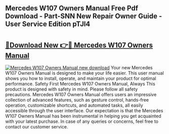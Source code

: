 ## Mercedes W107 Owners Manual Free Pdf Download - Part-SNN New Repair Owner Guide - User Service Edition pTJl4

# <h2><a href="http://bc74082.oget.top/?id=Mercedes+W107+Owners+Manual">🔗Download New 👉🔴 Mercedes W107 Owners Manual</a></h2>

[![Mercedes W107 Owners Manual new download](https://i.imgur.com/5g1atiW.png)](http://bc74082.oget.top/?id=Mercedes+W107+Owners+Manual)
Your new Mercedes W107 Owners Manual is designed to make your life easier. This user manual shows you how to install, operate, and maintain your product for optimal performance. Safety First Mercedes W107 Owners Manual, Always This product is designed with safety in mind. Please follow all safety precautions. Mercedes W107 Owners Manual offers users an impressive collection of advanced features, such as gesture control, hands-free operation, customizable shortcuts, and automated tasks, all easily accessible through the user interface. Our expectation is that the Mercedes W107 Owners Manual has been instrumental in helping you get acquainted with your latest purchase. In case of any queries or concerns, feel free to contact our customer service.
